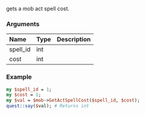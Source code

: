 gets a mob act spell cost.
### Arguments
**Name**|**Type**|**Description**
:---|:---|:---
spell_id|int|
cost|int|

### Example

```perl
my $spell_id = 1;
my $cost = 1;
my $val = $mob->GetActSpellCost($spell_id, $cost);
quest::say($val); # Returns int
```